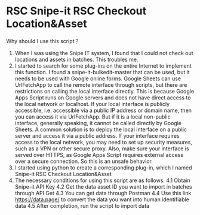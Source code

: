# RSC Snipe-it RSC Checkout Location&Asset

Why should I use this script？

1. When I was using the Snipe IT system, I found that I could not check out locations and assets in batches. This troubles me.
2. I started to search for some plug-ins on the entire Internet to implement this function. I found a snipe-it-bulkedit-master that can be used, but it needs to be used with Google online forms. Google Sheets can use UrlFetchApp to call the remote interface through scripts, but there are restrictions on calling the local interface directly. This is because Google Apps Script runs on Google servers and does not have direct access to the local network or localhost.
If your local interface is publicly accessible, i.e. accessible via a public IP address or domain name, then you can access it via UrlFetchApp. But if it is a local non-public interface, generally speaking, it cannot be called directly by Google Sheets.
A common solution is to deploy the local interface on a public server and access it via a public address. If your interface requires access to the local network, you may need to set up security measures, such as a VPN or other secure proxy.
Also, make sure your interface is served over HTTPS, as Google Apps Script requires external access over a secure connection. So this is an unsafe behavior.
3. I started using python to create a corresponding plug-in, which I named Snipe-it RSC Checkout Location&Asset
4. The necessary conditions for using this script are as follows:
    4.1 Obtain Snipe-it API Key
    4.2 Get the data asset ID you want to import in batches through API Get
    4.3 You can get data through Postman
    4.4 Use this link https://data.page/ to convert the data you want into human identifiable data
     4.5 After completion, run the script to import data

